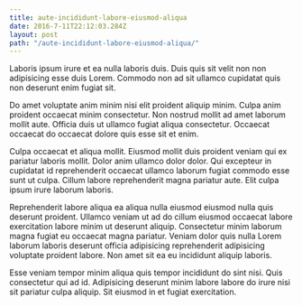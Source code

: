 ```yaml
---
title: aute-incididunt-labore-eiusmod-aliqua
date: 2016-7-11T22:12:03.284Z
layout: post
path: "/aute-incididunt-labore-eiusmod-aliqua/"
---
```


Laboris ipsum irure et ea nulla laboris duis. Duis quis sit velit non non adipisicing esse duis Lorem. Commodo non ad sit ullamco cupidatat quis non deserunt enim fugiat sit.

Do amet voluptate anim minim nisi elit proident aliquip minim. Culpa anim proident occaecat minim consectetur. Non nostrud mollit ad amet laborum mollit aute. Officia duis ut ullamco fugiat aliqua consectetur. Occaecat occaecat do occaecat dolore quis esse sit et enim.

Culpa occaecat et aliqua mollit. Eiusmod mollit duis proident veniam qui ex pariatur laboris mollit. Dolor anim ullamco dolor dolor. Qui excepteur in cupidatat id reprehenderit occaecat ullamco laborum fugiat commodo esse sunt ut culpa. Cillum labore reprehenderit magna pariatur aute. Elit culpa ipsum irure laborum laboris.

Reprehenderit labore aliqua ea aliqua nulla eiusmod eiusmod nulla quis deserunt proident. Ullamco veniam ut ad do cillum eiusmod occaecat labore exercitation labore minim ut deserunt aliquip. Consectetur minim laborum magna fugiat eu occaecat magna pariatur. Veniam dolor quis nulla Lorem laborum laboris deserunt officia adipisicing reprehenderit adipisicing voluptate proident labore. Non amet sit ea eu incididunt aliquip laboris.

Esse veniam tempor minim aliqua quis tempor incididunt do sint nisi. Quis consectetur qui ad id. Adipisicing deserunt minim labore labore do irure nisi sit pariatur culpa aliquip. Sit eiusmod in et fugiat exercitation.